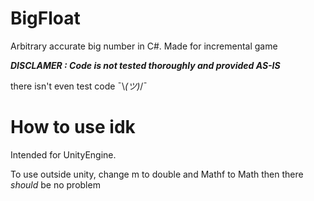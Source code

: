 # BigFloat
Arbitrary accurate big number in C#.
Made for incremental game

***DISCLAMER : Code is not tested thoroughly and provided AS-IS***

there isn't even test code ¯\\_(ツ)_/¯ 

# How to use idk
Intended for UnityEngine.

To use outside unity, change m to double and Mathf to Math then there *should* be no problem 
